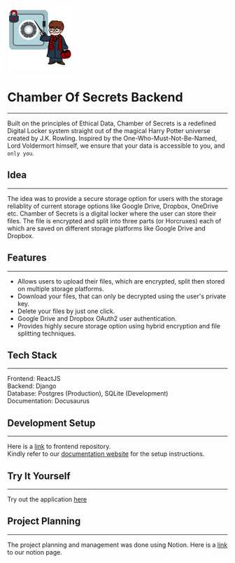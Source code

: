<img src="https://github.com/MLH-Fellowship/ChamberOfSecrets-Backend/blob/main/documentation/static/img/ChamberOfSecrets.png" width="150px" height="150px">

# Chamber Of Secrets Backend
---

Built on the principles of Ethical Data, Chamber of Secrets is a redefined Digital Locker system straight out of the magical Harry Potter universe created by J.K. Rowling. Inspired by the One-Who-Must-Not-Be-Named, Lord Voldermort himself, we ensure that your data is accessible to you, and `only you`.

## Idea
---

The idea was to provide a secure storage option for users with the storage reliablity of current storage options like Google Drive, Dropbox, OneDrive etc. Chamber of Secrets is a digital locker where the user can store their files. The file is encrypted and split into three parts (or Horcruxes) each of which are saved on different storage platforms like Google Drive and Dropbox.

## Features
---

- Allows users to upload their files, which are encrypted, split then stored on multiple storage platforms.
- Download your files, that can only be decrypted using the user's private key.
- Delete your files by just one click.
- Google Drive and Dropbox OAuth2 user authentication.
- Provides highly secure storage option using hybrid encryption and file splitting techniques.

## Tech Stack
---

Frontend: ReactJS \
Backend: Django \
Database: Postgres (Production), SQLite (Development) \
Documentation: Docusaurus

## Development Setup
---

Here is a [link](https://github.com/MLH-Fellowship/Chamber-of-Secrets) to frontend repository. \
Kindly refer to our [documentation website](https://chamber-of-secrets.netlify.app) for the setup instructions.

## Try It Yourself
---

Try out the application [here](https://mlh-chamber-of-secrets.herokuapp.com)

## Project Planning
---

The project planning and management was done using Notion. Here is a [link](https://www.notion.so/Sprint-2-Chamber-of-Secrets-98150436b29945bb9764a2a5c98b652a) to our notion page.



